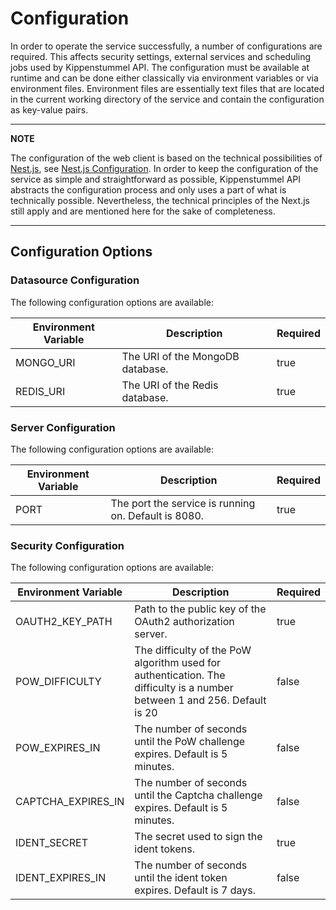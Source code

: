 # Configuration

In order to operate the service successfully, a number of configurations are required.
This affects security settings, external services and scheduling jobs used by
Kippenstummel API. The configuration must be available at runtime and can be done either
classically via environment variables or via environment files. Environment files are
essentially text files that are located in the current working directory of the service
and contain the configuration as key-value pairs.

---

**NOTE**

The configuration of the web client is based on the technical possibilities of
[Nest.js](https://nextjs.com/), see
[Nest.js Configuration](https://docs.nestjs.com/techniques/configuration).
In order to keep the configuration of the service as simple and straightforward as possible,
Kippenstummel API abstracts the configuration process and only uses a part of what is technically
possible. Nevertheless, the technical principles of the Next.js still apply and are mentioned
here for the sake of completeness.

---

## Configuration Options

### Datasource Configuration

The following configuration options are available:

| Environment Variable | Description                      | Required |
| -------------------- | -------------------------------- | -------- |
| MONGO_URI            | The URI of the MongoDB database. | true     |
| REDIS_URI            | The URI of the Redis database.   | true     |

### Server Configuration

The following configuration options are available:

| Environment Variable | Description                                          | Required |
| -------------------- | ---------------------------------------------------- | -------- |
| PORT                 | The port the service is running on. Default is 8080. | true     |

### Security Configuration

The following configuration options are available:

| Environment Variable | Description                                                                                                              | Required |
| -------------------- | ------------------------------------------------------------------------------------------------------------------------ | -------- |
| OAUTH2_KEY_PATH      | Path to the public key of the OAuth2 authorization server.                                                               | true     |
| POW_DIFFICULTY       | The difficulty of the PoW algorithm used for authentication. The difficulty is a number between 1 and 256. Default is 20 | false    |
| POW_EXPIRES_IN       | The number of seconds until the PoW challenge expires. Default is 5 minutes.                                             | false    |
| CAPTCHA_EXPIRES_IN   | The number of seconds until the Captcha challenge expires. Default is 5 minutes.                                         | false    |
| IDENT_SECRET         | The secret used to sign the ident tokens.                                                                                | true     |
| IDENT_EXPIRES_IN     | The number of seconds until the ident token expires. Default is 7 days.                                                  | false    |
